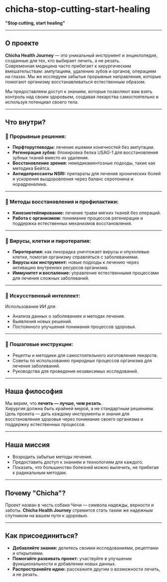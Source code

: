 # chicha-stop-cutting-start-healing
  
**"Stop cutting, start healing"**  

---

## О проекте  
**Chicha Health Journey** — это уникальный инструмент и энциклопедия, созданные для тех, кто выбирает лечить, а не резать.  
Современная медицина часто прибегает к хирургическим вмешательствам: ампутациям, удалению зубов и органов, операциям на глазах. Мы же исследуем забытые прорывные направления, которые помогают организму восстанавливаться естественным образом.  

Мы предоставляем доступ к знаниям, которые позволяют вам взять контроль над своим здоровьем, создавая лекарства самостоятельно и используя потенциал своего тела.  

---

## Что внутри?  

### 🔬 Прорывные решения:  
- **Перфторуглеводы:** лечение ишемии конечностей без ампутации.  
- **Регенерация зубов:** блокировка белка USAG-1 для восстановления зубных тканей вместо их удаления.  
- **Восстановление зрения:** немедикаментозные подходы, такие как методика Бейтса.  
- **Антидепрессанты NSRI:** препараты для лечения хронических болей и ускорения выздоровления через баланс серотонина и норадреналина.  

---

### 🔧 Методы восстановления и профилактики:  
- **Кинезиотейпирование:** лечение травм мягких тканей без операций.  
- **Работа с организмом:** понимание процессов регенерации и поддержка естественных механизмов восстановления.  

---

### 🦠 Вирусы, клетки и пиротерапия:  
- **Пиротерапия:** как лихорадка уничтожает вирусы и опухолевые клетки, помогая организму справляться с заболеваниями.  
- **Вирусы как инструмент:** новые подходы к лечению через активацию внутренних ресурсов организма.  
- **Иммунитет и воспаление:** управление естественными процессами для лечения сложных заболеваний.  

---

### 🧠 Искусственный интеллект:  
Использование ИИ для:  
- Анализа данных о заболеваниях и методах лечения.  
- Выявления новых решений.  
- Постоянного улучшения понимания процессов здоровья.  

---

### 📜 Пошаговые инструкции:  
- Рецепты и методики для самостоятельного изготовления лекарств.  
- Советы по использованию природных процессов организма для лечения заболеваний.  
- Руководства для проведения независимых исследований.  

---

## Наша философия  
Мы верим, что **лечить — лучше, чем резать**.  
Хирургия должна быть крайней мерой, а не стандартным решением. Цель проекта — дать каждому инструменты и знания для восстановления здоровья через понимание своего организма и поддержку естественных процессов.  

---

## Наша миссия  
- Возродить забытые методы лечения.  
- Предоставить доступ к знаниям и технологиям для каждого.  
- Показать, что большинство болезней можно вылечить, не прибегая к радикальным методам.  

---

## Почему "Chicha"?  
Проект назван в честь собаки Чичи — символа надежды, верности и заботы. **Chicha Health Journey** стремится стать таким же надежным спутником на вашем пути к здоровью.  

---

## Как присоединиться?  
- **Добавляйте знания:** делитесь своими исследованиями, рецептами и открытиями.  
- **Помогайте развивать проект:** участвуйте в улучшении функциональности и добавлении новых данных.  
- **Распространяйте идею:** расскажите другим о возможности лечить, а не резать.  
